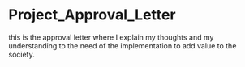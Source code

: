 # Project_Approval_Letter
this is the approval letter where I explain my thoughts and my understanding to the need of the implementation to add value to the society.
